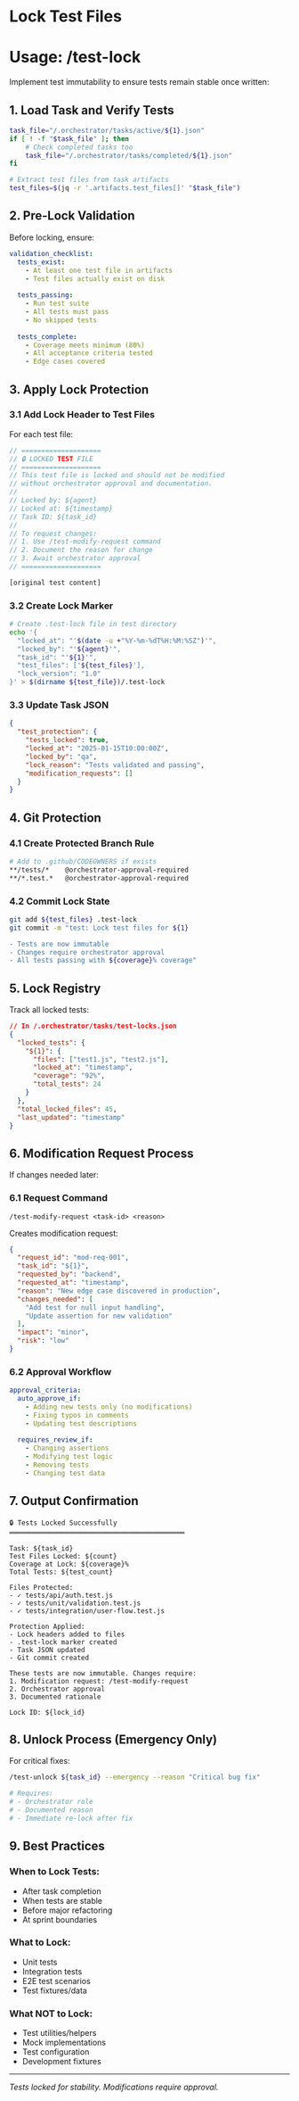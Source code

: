 # Lock Test Files
# Usage: /test-lock <task-id>

Implement test immutability to ensure tests remain stable once written:

## 1. Load Task and Verify Tests

```bash
task_file="/.orchestrator/tasks/active/${1}.json"
if [ ! -f "$task_file" ]; then
    # Check completed tasks too
    task_file="/.orchestrator/tasks/completed/${1}.json"
fi

# Extract test files from task artifacts
test_files=$(jq -r '.artifacts.test_files[]' "$task_file")
```

## 2. Pre-Lock Validation

Before locking, ensure:
```yaml
validation_checklist:
  tests_exist:
    - At least one test file in artifacts
    - Test files actually exist on disk
    
  tests_passing:
    - Run test suite
    - All tests must pass
    - No skipped tests
    
  tests_complete:
    - Coverage meets minimum (80%)
    - All acceptance criteria tested
    - Edge cases covered
```

## 3. Apply Lock Protection

### 3.1 Add Lock Header to Test Files
For each test file:
```javascript
// ====================
// 🔒 LOCKED TEST FILE
// ====================
// This test file is locked and should not be modified
// without orchestrator approval and documentation.
// 
// Locked by: ${agent}
// Locked at: ${timestamp}
// Task ID: ${task_id}
// 
// To request changes:
// 1. Use /test-modify-request command
// 2. Document the reason for change
// 3. Await orchestrator approval
// ====================

[original test content]
```

### 3.2 Create Lock Marker
```bash
# Create .test-lock file in test directory
echo '{
  "locked_at": "'$(date -u +"%Y-%m-%dT%H:%M:%SZ")'",
  "locked_by": "'${agent}'",
  "task_id": "'${1}'",
  "test_files": ['${test_files}'],
  "lock_version": "1.0"
}' > $(dirname ${test_file})/.test-lock
```

### 3.3 Update Task JSON
```json
{
  "test_protection": {
    "tests_locked": true,
    "locked_at": "2025-01-15T10:00:00Z",
    "locked_by": "qa",
    "lock_reason": "Tests validated and passing",
    "modification_requests": []
  }
}
```

## 4. Git Protection

### 4.1 Create Protected Branch Rule
```bash
# Add to .github/CODEOWNERS if exists
**/tests/*    @orchestrator-approval-required
**/*.test.*   @orchestrator-approval-required
```

### 4.2 Commit Lock State
```bash
git add ${test_files} .test-lock
git commit -m "test: Lock test files for ${1}

- Tests are now immutable
- Changes require orchestrator approval
- All tests passing with ${coverage}% coverage"
```

## 5. Lock Registry

Track all locked tests:
```json
// In /.orchestrator/tasks/test-locks.json
{
  "locked_tests": {
    "${1}": {
      "files": ["test1.js", "test2.js"],
      "locked_at": "timestamp",
      "coverage": "92%",
      "total_tests": 24
    }
  },
  "total_locked_files": 45,
  "last_updated": "timestamp"
}
```

## 6. Modification Request Process

If changes needed later:

### 6.1 Request Command
`/test-modify-request <task-id> <reason>`

Creates modification request:
```json
{
  "request_id": "mod-req-001",
  "task_id": "${1}",
  "requested_by": "backend",
  "requested_at": "timestamp",
  "reason": "New edge case discovered in production",
  "changes_needed": [
    "Add test for null input handling",
    "Update assertion for new validation"
  ],
  "impact": "minor",
  "risk": "low"
}
```

### 6.2 Approval Workflow
```yaml
approval_criteria:
  auto_approve_if:
    - Adding new tests only (no modifications)
    - Fixing typos in comments
    - Updating test descriptions
    
  requires_review_if:
    - Changing assertions
    - Modifying test logic
    - Removing tests
    - Changing test data
```

## 7. Output Confirmation

```
🔒 Tests Locked Successfully
════════════════════════════════════════════

Task: ${task_id}
Test Files Locked: ${count}
Coverage at Lock: ${coverage}%
Total Tests: ${test_count}

Files Protected:
- ✓ tests/api/auth.test.js
- ✓ tests/unit/validation.test.js
- ✓ tests/integration/user-flow.test.js

Protection Applied:
- Lock headers added to files
- .test-lock marker created
- Task JSON updated
- Git commit created

These tests are now immutable. Changes require:
1. Modification request: /test-modify-request
2. Orchestrator approval
3. Documented rationale

Lock ID: ${lock_id}
```

## 8. Unlock Process (Emergency Only)

For critical fixes:
```bash
/test-unlock ${task_id} --emergency --reason "Critical bug fix"

# Requires:
# - Orchestrator role
# - Documented reason
# - Immediate re-lock after fix
```

## 9. Best Practices

### When to Lock Tests:
- After task completion
- When tests are stable
- Before major refactoring
- At sprint boundaries

### What to Lock:
- Unit tests
- Integration tests  
- E2E test scenarios
- Test fixtures/data

### What NOT to Lock:
- Test utilities/helpers
- Mock implementations
- Test configuration
- Development fixtures

---
*Tests locked for stability. Modifications require approval.*
